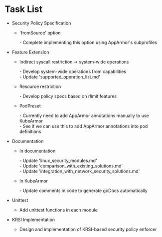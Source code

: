 # Task List

- Security Policy Specification

    - 'fromSource' option
    
        \- Complete implementing this option using AppArmor's subprofiles

- Feature Extension

    - Indirect syscall restriction -> system-wide operations
    
        \- Develop system-wide operations from capabilities  
        \- Update 'supported_operation_list.md'
        
    - Resource restriction
    
        \- Develop policy specs based on rlimit features
        
    - PodPreset
    
        \- Currently need to add AppArmor annotations manually to use KubeArmor  
        \- See if we can use this to add AppArmor annotations into pod definitions

- Documentation

    - In documentation

        \- Update 'linux_security_modules.md'  
        \- Update 'comparison_with_existing_solutions.md'  
        \- Update 'integration_with_network_security_solutions.md'  

    - In KubeArmor

        \- Update comments in code to generate goDocs automatically

- Unittest

    - Add unittest functions in each module

- KRSI Implementation

    - Design and implementation of KRSI-based security policy enforcer
